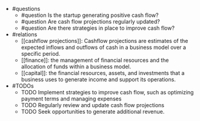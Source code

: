 - #questions
	- #question Is the startup generating positive cash flow?
	- #question Are cash flow projections regularly updated?
	- #question Are there strategies in place to improve cash flow?
- #relations
	- [[cashflow projections]]: Cashflow projections are estimates of the expected inflows and outflows of cash in a business model over a specific period.
	- [[finance]]: the management of financial resources and the allocation of funds within a business model.
	- [[capital]]: the financial resources, assets, and investments that a business uses to generate income and support its operations.
- #TODOs
	- TODO Implement strategies to improve cash flow, such as optimizing payment terms and managing expenses
	- TODO  Regularly review and update cash flow projections
	- TODO  Seek opportunities to generate additional revenue.











